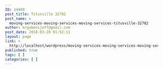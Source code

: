```yaml
---
ID: 14489
post_title: Titusville 32782
post_name: >
  moving-services-moving-services-moving-services-titusville-32782
author: mrgabonijeff@gmail.com
post_date: 2018-03-28 01:52:11
layout: page
link: >
  http://localhost/wordpress/moving-services-moving-services-moving-services-titusville-32782/
published: true
tags: [ ]
categories: [ ]
---
```

